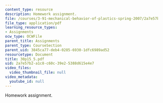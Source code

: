 ```yaml
---
content_type: resource
description: Homework assignment.
file: /courses/3-91-mechanical-behavior-of-plastics-spring-2007/2a7e57b2a1c8c60c39e25388d615e4e7_30p15_5.pdf
file_type: application/pdf
learning_resource_types:
- Assignments
ocw_type: OCWFile
parent_title: Assignments
parent_type: CourseSection
parent_uid: 3845ca77-deb4-0285-6930-1dfc6989ad52
resourcetype: Document
title: 30p15_5.pdf
uid: 2a7e57b2-a1c8-c60c-39e2-5388d615e4e7
video_files:
  video_thumbnail_file: null
video_metadata:
  youtube_id: null
---
```

Homework assignment.

